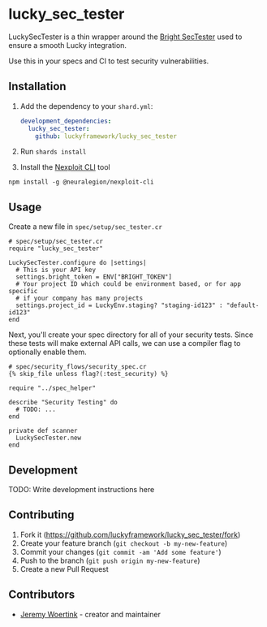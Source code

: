 # lucky_sec_tester

LuckySecTester is a thin wrapper around the [Bright SecTester](https://github.com/NeuraLegion/sec-tester-cr) used to ensure a smooth Lucky integration.

Use this in your specs and CI to test security vulnerabilities.

## Installation

1. Add the dependency to your `shard.yml`:

   ```yaml
   development_dependencies:
     lucky_sec_tester:
       github: luckyframework/lucky_sec_tester
   ```

2. Run `shards install`

3. Install the [Nexploit CLI](https://www.npmjs.com/package/@neuralegion/nexploit-cli) tool

`npm install -g @neuralegion/nexploit-cli`

## Usage

Create a new file in `spec/setup/sec_tester.cr`

```crystal
# spec/setup/sec_tester.cr
require "lucky_sec_tester"

LuckySecTester.configure do |settings|
  # This is your API key
  settings.bright_token = ENV["BRIGHT_TOKEN"]
  # Your project ID which could be environment based, or for app specific
  # if your company has many projects
  settings.project_id = LuckyEnv.staging? "staging-id123" : "default-id123"
end
```

Next, you'll create your spec directory for all of your security tests.
Since these tests will make external API calls, we can use a compiler flag
to optionally enable them.

```crystal
# spec/security_flows/security_spec.cr
{% skip_file unless flag?(:test_security) %}

require "../spec_helper"

describe "Security Testing" do
  # TODO: ...
end

private def scanner
  LuckySecTester.new
end
```

## Development

TODO: Write development instructions here

## Contributing

1. Fork it (<https://github.com/luckyframework/lucky_sec_tester/fork>)
2. Create your feature branch (`git checkout -b my-new-feature`)
3. Commit your changes (`git commit -am 'Add some feature'`)
4. Push to the branch (`git push origin my-new-feature`)
5. Create a new Pull Request

## Contributors

- [Jeremy Woertink](https://github.com/jwoertink) - creator and maintainer
